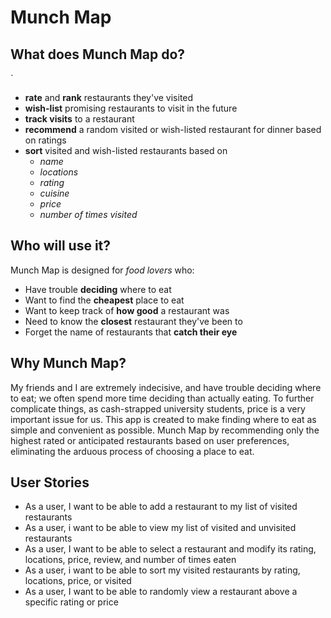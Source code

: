 # Munch Map

## What does Munch Map do?
`
- **rate** and **rank** restaurants they've visited
- **wish-list** promising restaurants to visit in the future
- **track visits** to a restaurant
- **recommend** a random visited or wish-listed restaurant for dinner based on ratings 
- **sort** visited and wish-listed restaurants based on
  - *name*
  - *locations*
  - *rating*
  - *cuisine*
  - *price*
  - *number of times visited*

## Who will use it?

Munch Map is designed for *food lovers* who:
- Have trouble **deciding** where to eat
- Want to find the **cheapest** place to eat
- Want to keep track of **how good** a restaurant was
- Need to know the **closest** restaurant they've been to
- Forget the name of restaurants that **catch their eye**


## Why Munch Map?

My friends and I are extremely indecisive, and have trouble deciding where to eat;
we often spend more time deciding than actually eating. To further complicate things, 
as cash-strapped university students, price is a very important issue for us. This app is created to make finding
where to eat as simple and convenient as possible. Munch Map by recommending only the highest rated or anticipated restaurants 
based on user preferences, eliminating the arduous process of choosing a place to eat. 

## User Stories

- As a user, I want to be able to add a restaurant to my list of visited restaurants
- As a user, i want to be able to view my list of visited and unvisited restaurants
- As a user, I want to be able to select a restaurant and modify its rating, locations, price, review, and number of times eaten
- As a user, i want to be able to sort my visited restaurants by rating, locations, price, or visited
- As a user, I want to be able to randomly view a restaurant above a specific rating or price